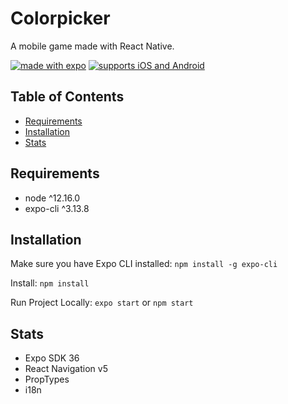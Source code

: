 # Colorpicker
A mobile game made with React Native. 

[![made with expo](https://img.shields.io/badge/MADE%20WITH%20EXPO-000.svg?style=for-the-badge&logo=expo&labelColor=4630eb&logoWidth=20)](https://github.com/expo/expo) [![supports iOS and Android](https://img.shields.io/badge/Platforms-Native-4630EB.svg?style=for-the-badge&logo=EXPO&labelColor=000&logoColor=fff)](https://github.com/expo/expo)

## Table of Contents

- [Requirements](#requirements)
- [Installation](#installation)
- [Stats](#stats)

## Requirements

- node ^12.16.0
- expo-cli ^3.13.8

## Installation

Make sure you have Expo CLI installed: `npm install -g expo-cli`

Install: `npm install` 

Run Project Locally: `expo start` or `npm start`

## Stats

- Expo SDK 36
- React Navigation v5
- PropTypes
- i18n
